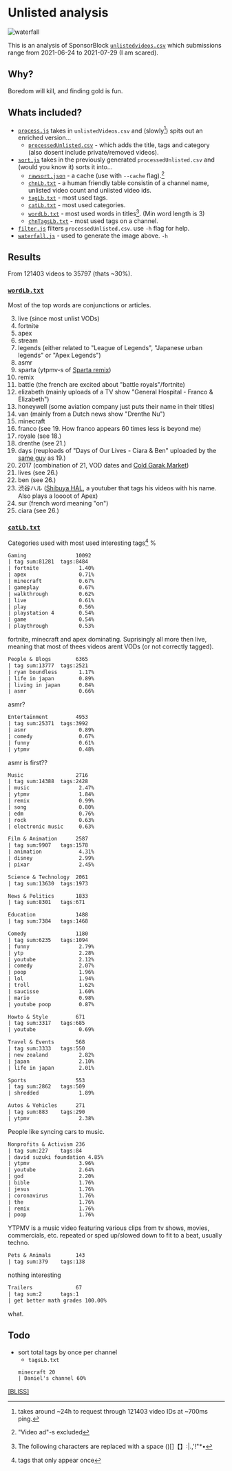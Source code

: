 # Unlisted analysis

![waterfall](./waterfall22356x3000.png)

This is an analysis of SponsorBlock [`unlistedvideos.csv`](https://sponsor.ajay.app/database) which submissions range from 2021-06-24 to 2021-07-29 (I am scared).

## Why?

Boredom will kill, and finding gold is fun.

## Whats included?

- [`process.js`](./process.js) takes in `unlistedVideos.csv` and (slowly[^4]) spits out an enriched version...
  - [`processedUnlisted.csv`](./processedUnlisted.csv) - which adds the title, tags and category (also dosent include private/removed videos).
- [`sort.js`](./sort.js) takes in the previously generated `processedUnlisted.csv` and (would you know it) sorts it into...
  - [`rawsort.json`](./rawsort.json) - a cache (use with `--cache` flag).[^3]
  - [`chnLb.txt`](./chnLb.txt) - a human friendly table consistin of a channel name, unlisted video count and unlisted video ids.
  - [`tagLb.txt`](./tagsLb.txt) - most used tags.
  - [`catLb.txt`](./catLb.txt) - most used categories.
  - [`wordLb.txt`](./wordLb.txt) - most used words in titles[^1]. (Min word length is 3)
  - [`chnTagsLb.txt`](./chnTagsLb.txt) - most used tags on a channel.
- [`filter.js`](./filter.js) filters `processedUnlisted.csv`. use `-h` flag for help.
- [`waterfall.js`](./waterfall.js) - used to generate the image above. `-h`

## Results

From 121403 videos to 35797 (thats ~30%).

### [`wordLb.txt`](./wordLb.txt)

Most of the top words are conjunctions or articles.

3.  live (since most unlist VODs)
7.  fortnite
8.  apex
10. stream
12. legends (either related to "League of Legends", "Japanese urban legends" or "Apex Legends")
14. asmr
15. sparta (ytpmv-s of [Sparta remix](https://www.youtube.com/watch?v=pWg6no8vELs))
17. remix
18. battle (the french are excited about "battle royals"/fortnite)
19. elizabeth (mainly uploads of a TV show "General Hospital - Franco & Elizabeth")
20. honeywell (some aviation company just puts their name in their titles)
21. van (mainly from a Dutch news show "Drenthe Nu")
22. minecraft
23. franco (see 19. How franco appears 60 times less is beyond me)
24. royale (see 18.)
25. drenthe (see 21.)
26. days (reuploads of "Days of Our Lives - Ciara & Ben" uploaded by the [same guy](https://www.youtube.com/@redbil1010) as 19.)
29. 2017 (combination of 21, VOD dates and [Cold Garak Market](https://www.youtube.com/watch?v=xXrrEoOTYSA))
30. lives (see 26.)
31. ben (see 26.)
32. 渋谷ハル ([Shibuya HAL](https://www.youtube.com/@ShibuyaHAL), a youtuber that tags his videos with his name. Also plays a loooot of Apex)
33. sur (french word meaning "on")
34. ciara (see 26.)

### [`catLb.txt`](./catLb.txt)

Categories used with most used interesting tags[^2] %

```txt
Gaming                10092
| tag sum:81281  tags:8484
| fortnite             1.40%
| apex                 0.71%
| minecraft            0.67%
| gameplay             0.67%
| walkthrough          0.62%
| live                 0.61%
| play                 0.56%
| playstation 4        0.54%
| game                 0.54%
| playthrough          0.53%
```

fortnite, minecraft and apex dominating.
Suprisingly all more then live, meaning that most of thees videos arent VODs (or not correctly tagged).

```txt
People & Blogs        6365
| tag sum:13777  tags:2521
| ryan boundless       1.17%
| life in japan        0.89%
| living in japan      0.84%
| asmr                 0.66%
```

asmr?

```txt
Entertainment         4953
| tag sum:25371  tags:3992
| asmr                 0.89%
| comedy               0.67%
| funny                0.61%
| ytpmv                0.48%
```

asmr is first??

```txt
Music                 2716
| tag sum:14388  tags:2428
| music                2.47%
| ytpmv                1.84%
| remix                0.99%
| song                 0.80%
| edm                  0.76%
| rock                 0.63%
| electronic music     0.63%
```

```txt
Film & Animation      2587
| tag sum:9907   tags:1578
| animation            4.31%
| disney               2.99%
| pixar                2.45%
```

```txt
Science & Technology  2061
| tag sum:13630  tags:1973
```

```txt
News & Politics       1833
| tag sum:8301   tags:671
```

```txt
Education             1488
| tag sum:7384   tags:1468
```

```txt
Comedy                1180
| tag sum:6235   tags:1094
| funny                2.79%
| ytp                  2.28%
| youtube              2.12%
| comedy               2.07%
| poop                 1.96%
| lol                  1.94%
| troll                1.62%
| saucisse             1.60%
| mario                0.98%
| youtube poop         0.87%
```

```txt
Howto & Style         671
| tag sum:3317   tags:685
| youtube              0.69%
```

```txt
Travel & Events       568
| tag sum:3333   tags:550
| new zealand          2.82%
| japan                2.10%
| life in japan        2.01%
```

```txt
Sports                553
| tag sum:2862   tags:509
| shredded             1.89%
```

```txt
Autos & Vehicles      271
| tag sum:883    tags:290
| ytpmv                2.38%
```

People like syncing cars to music.

```txt
Nonprofits & Activism 236
| tag sum:227    tags:84
| david suzuki foundation 4.85%
| ytpmv                3.96%
| youtube              2.64%
| god                  2.20%
| bible                1.76%
| jesus                1.76%
| coronavirus          1.76%
| the                  1.76%
| remix                1.76%
| poop                 1.76%
```

YTPMV is a music video featuring various clips from tv shows, movies, commercials, etc. repeated or sped up/slowed down to fit to a beat, usually techno.

```txt
Pets & Animals        143
| tag sum:379    tags:138
```

nothing interesting

```txt
Trailers              67
| tag sum:2      tags:1
| get better math grades 100.00%
```

what.

## Todo

- sort total tags by once per channel
  - `tagsLb.txt`
  ```txt
  minecraft 20
  | Daniel's channel 60%
  ```

[^1]: The following characters are replaced with a space ()[]【】:|.,'!"*•
[^2]: tags that only appear once
[^3]: "Video ad"-s excluded
[^4]: takes around ~24h to request through 121403 video IDs at ~700ms ping.

[[BLISS]](https://tube.cadence.moe/cant-think)
